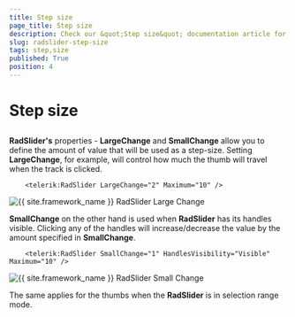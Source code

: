 ```yaml
---
title: Step size
page_title: Step size
description: Check our &quot;Step size&quot; documentation article for the RadSlider {{ site.framework_name }} control.
slug: radslider-step-size
tags: step,size
published: True
position: 4
---
```


# Step size



## 

__RadSlider's__ properties - __LargeChange__ and __SmallChange__ allow you to define the amount of value that will be used as a step-size. Setting __LargeChange__, for example, will control how much the thumb will travel when the track is clicked.



```XAML
	<telerik:RadSlider LargeChange="2" Maximum="10" />
```

![{{ site.framework_name }} RadSlider Large Change](images/largeChange.png)

__SmallChange__ on the other hand is used when __RadSlider__ has its handles visible. Clicking any of the handles will increase/decrease the value by the amount specified in __SmallChange__.



```XAML
	<telerik:RadSlider SmallChange="1" HandlesVisibility="Visible" Maximum="10" />
```

![{{ site.framework_name }} RadSlider Small Change](images/smallChange.png)

The same applies for the thumbs when the __RadSlider__ is in selection range mode.
        
